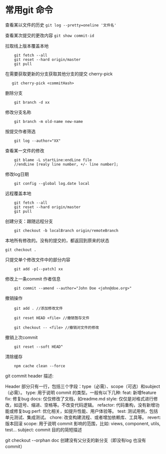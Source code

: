 # 常用git 命令


查看某以文件的历史
```git log --pretty=oneline '文件名'```

查看某次提交的更改内容
```git show commit-id ```

拉取线上版本覆盖本地
```git
    git fetch --all
    git reset --hard origin/master
    git pull
```

在需要获取更新的分支获取其他分支的提交
cherry-pick
```git
   git cherry-pick <commitHash>
```

删除分支
```git 
    git branch -d xx
```

修改分支名称
```git
    git branch -m old-name new-name
```

按提交作者筛选
```git
    git log --author="XX"
```

查看某一文件的修改
```git
    git blame -L startLine:endLine file
    //endLine [realy line number, +/- line number];
```

修改log日期
```git
    git config --global log.date local
```

远程覆盖本地
```git
    git fetch --all
    git reset --hard origin/master 
    git pull 
```

创建分支：跟随远程分支
```git
    git checkout -b localBranch origin/remoteBranch
```
本地所有修改的。没有的提交的，都返回到原来的状态
```git
git checkout . 
```

只提交单个修改文件中的部分内容
```git
    git add -p[--patch] xx
```

修改上一条commit 作者信息
```git
    git commit --amend --author="John Doe <john@doe.org>"
```


撤销操作
```git
    git add . //添加修改文件
    
    git reset HEAD <file> //撤销暂存文件
    
    git checkout -- <file> //撤销对文件的修改
```

撤销上次commit 
```git
    git reset --soft HEAD^
```
清除缓存
```git
    npm cache clean --force
```

git commit header 描述:

Header 部分只有一行，包括三个字段：type（必需）、scope（可选）和subject（必需）。
    type: 用于说明 commit 的类型。一般有以下几种:
        feat: 新增feature
        fix: 修复bug
        docs: 仅仅修改了文档，如readme.md
        style: 仅仅是对格式进行修改，如逗号、缩进、空格等。不改变代码逻辑。
        refactor: 代码重构，没有新增功能或修复bug
        perf: 优化相关，如提升性能、用户体验等。
        test: 测试用例，包括单元测试、集成测试。
        chore: 改变构建流程、或者增加依赖库、工具等。
        revert: 版本回滚
    scope: 用于说明 commit 影响的范围，比如: views, component, utils, test...
    subject: commit 目的的简短描述
    
    
git checkout --orphan doc  创建没有父分支的新分支（即没有log 也没有commit）